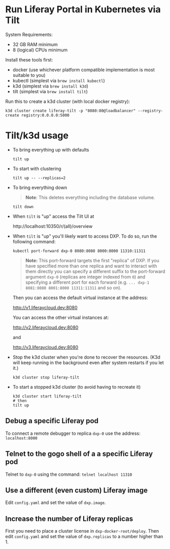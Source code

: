 # Run Liferay Portal in Kubernetes via Tilt

System Requirements:
* 32 GB RAM minimum
* 8 (logical) CPUs minimum

Install these tools first:
* docker (use whichever platform compatible implementation is most suitable to you)
* kubectl (simplest via `brew install kubectl`)
* k3d (simplest via `brew install k3d`)
* tilt (simplest via `brew install tilt`)

Run this to create a k3d cluster (with local docker registry):

```shell
k3d cluster create liferay-tilt -p "8080:80@loadbalancer" --registry-create registry:0.0.0.0:5000
```

# Tilt/k3d usage

* To bring everything up with defaults

  ```shell
  tilt up
  ```

* To start with clustering

  ```shell
  tilt up -- --replicas=2
  ```

* To bring everything down

  > __Note__: This deletes everything including the database volume.

  ```shell
  tilt down
  ```

* When `tilt` is "up" access the Tilt UI at

  http://localhost:10350/r/(all)/overview

* When `tilt` is "up" you'll likely want to access DXP. To do so, run the following command:

  ```
  kubectl port-forward dxp-0 8080:8080 8000:8000 11310:11311
  ```

  > __Note:__ This port-forward targets the first "replica" of DXP. If you have specified more than one replica and want to interact with them directly you can specify a different suffix to the port-forward argument `dxp-0` (replicas are integer indexed from `0`) and specifying a different port for each forward (e.g. `... dxp-1 8081:8080 8001:8000 11311:11311` and so on).

  Then you can access the default virtual instance at the address:

  http://v1.liferaycloud.dev:8080

  You can access the other virtual instances at:

  http://v2.liferaycloud.dev:8080

  and

  http://v3.liferaycloud.dev:8080

* Stop the k3d cluster when you're done to recover the resources. (K3d will keep running in the background even after system restarts if you let it.)

  ```shell
  k3d cluster stop liferay-tilt
  ```

* To start a stopped k3d cluster (to avoid having to recreate it)

  ```shell
  k3d cluster start liferay-tilt
  # then
  tilt up
  ```

## Debug a specific Liferay pod

To connect a remote debugger to replica `dxp-0` use the address: `localhost:8000`

## Telnet to the gogo shell of a a specific Liferay pod

Telnet to `dxp-0` using the command: `telnet localhost 11310`

## Use a different (even custom) Liferay image

Edit `config.yaml` and set the value of `dxp.image`.

## Increase the number of Liferay replicas

First you need to place a cluster license in `dxp-docker-root/deploy`. Then
edit `config.yaml` and set the value of `dxp.replicas` to a number higher than 1.
